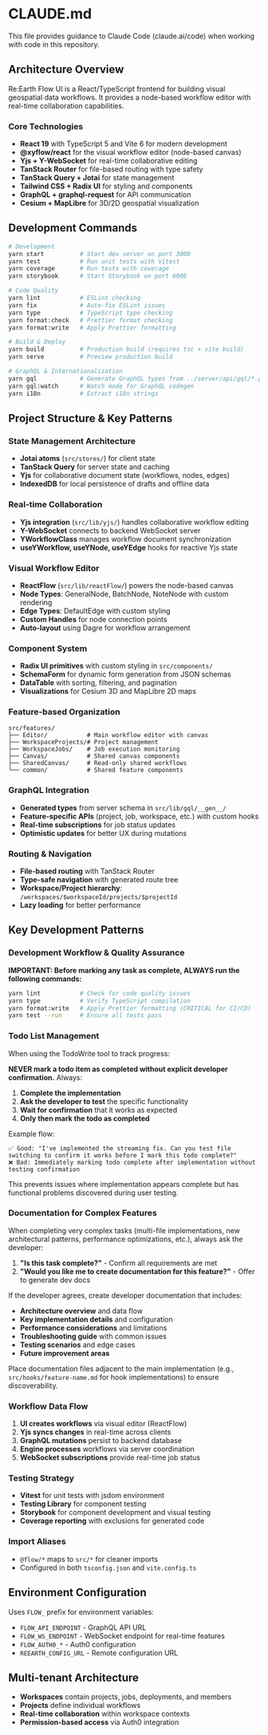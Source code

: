 # CLAUDE.md

This file provides guidance to Claude Code (claude.ai/code) when working with code in this repository.

## Architecture Overview

Re:Earth Flow UI is a React/TypeScript frontend for building visual geospatial data workflows. It provides a node-based workflow editor with real-time collaboration capabilities.

### Core Technologies

- **React 19** with TypeScript 5 and Vite 6 for modern development
- **@xyflow/react** for the visual workflow editor (node-based canvas)
- **Yjs + Y-WebSocket** for real-time collaborative editing
- **TanStack Router** for file-based routing with type safety
- **TanStack Query + Jotai** for state management
- **Tailwind CSS + Radix UI** for styling and components
- **GraphQL + graphql-request** for API communication
- **Cesium + MapLibre** for 3D/2D geospatial visualization

## Development Commands

```bash
# Development
yarn start          # Start dev server on port 3000
yarn test           # Run unit tests with Vitest
yarn coverage       # Run tests with coverage
yarn storybook      # Start Storybook on port 6006

# Code Quality
yarn lint           # ESLint checking
yarn fix            # Auto-fix ESLint issues
yarn type           # TypeScript type checking
yarn format:check   # Prettier format checking
yarn format:write   # Apply Prettier formatting

# Build & Deploy
yarn build          # Production build (requires tsc + vite build)
yarn serve          # Preview production build

# GraphQL & Internationalization
yarn gql            # Generate GraphQL types from ../server/api/gql/*.graphql
yarn gql:watch      # Watch mode for GraphQL codegen
yarn i18n           # Extract i18n strings
```

## Project Structure & Key Patterns

### State Management Architecture

- **Jotai atoms** (`src/stores/`) for client state
- **TanStack Query** for server state and caching
- **Yjs** for collaborative document state (workflows, nodes, edges)
- **IndexedDB** for local persistence of drafts and offline data

### Real-time Collaboration

- **Yjs integration** (`src/lib/yjs/`) handles collaborative workflow editing
- **Y-WebSocket** connects to backend WebSocket server
- **YWorkflowClass** manages workflow document synchronization
- **useYWorkflow, useYNode, useYEdge** hooks for reactive Yjs state

### Visual Workflow Editor

- **ReactFlow** (`src/lib/reactFlow/`) powers the node-based canvas
- **Node Types**: GeneralNode, BatchNode, NoteNode with custom rendering
- **Edge Types**: DefaultEdge with custom styling
- **Custom Handles** for node connection points
- **Auto-layout** using Dagre for workflow arrangement

### Component System

- **Radix UI primitives** with custom styling in `src/components/`
- **SchemaForm** for dynamic form generation from JSON schemas
- **DataTable** with sorting, filtering, and pagination
- **Visualizations** for Cesium 3D and MapLibre 2D maps

### Feature-based Organization

```
src/features/
├── Editor/           # Main workflow editor with canvas
├── WorkspaceProjects/# Project management
├── WorkspaceJobs/    # Job execution monitoring
├── Canvas/           # Shared canvas components
├── SharedCanvas/     # Read-only shared workflows
└── common/           # Shared feature components
```

### GraphQL Integration

- **Generated types** from server schema in `src/lib/gql/__gen__/`
- **Feature-specific APIs** (project, job, workspace, etc.) with custom hooks
- **Real-time subscriptions** for job status updates
- **Optimistic updates** for better UX during mutations

### Routing & Navigation

- **File-based routing** with TanStack Router
- **Type-safe navigation** with generated route tree
- **Workspace/Project hierarchy**: `/workspaces/$workspaceId/projects/$projectId`
- **Lazy loading** for better performance

## Key Development Patterns

### Development Workflow & Quality Assurance

**IMPORTANT: Before marking any task as complete, ALWAYS run the following commands:**

```bash
yarn lint           # Check for code quality issues
yarn type           # Verify TypeScript compilation
yarn format:write   # Apply Prettier formatting (CRITICAL for CI/CD)
yarn test --run     # Ensure all tests pass
```

### Todo List Management

When using the TodoWrite tool to track progress:

**NEVER mark a todo item as completed without explicit developer confirmation.** Always:

1. **Complete the implementation** 
2. **Ask the developer to test** the specific functionality
3. **Wait for confirmation** that it works as expected
4. **Only then mark the todo as completed**

Example flow:
```
✅ Good: "I've implemented the streaming fix. Can you test file switching to confirm it works before I mark this todo complete?"
❌ Bad: Immediately marking todo complete after implementation without testing confirmation
```

This prevents issues where implementation appears complete but has functional problems discovered during user testing.

### Documentation for Complex Features

When completing very complex tasks (multi-file implementations, new architectural patterns, performance optimizations, etc.), always ask the developer:

1. **"Is this task complete?"** - Confirm all requirements are met
2. **"Would you like me to create documentation for this feature?"** - Offer to generate dev docs

If the developer agrees, create developer documentation that includes:
- **Architecture overview** and data flow
- **Key implementation details** and configuration
- **Performance considerations** and limitations
- **Troubleshooting guide** with common issues
- **Testing scenarios** and edge cases
- **Future improvement areas**

Place documentation files adjacent to the main implementation (e.g., `src/hooks/feature-name.md` for hook implementations) to ensure discoverability.

### Workflow Data Flow

1. **UI creates workflows** via visual editor (ReactFlow)
2. **Yjs syncs changes** in real-time across clients
3. **GraphQL mutations** persist to backend database
4. **Engine processes** workflows via server coordination
5. **WebSocket subscriptions** provide real-time job status

### Testing Strategy

- **Vitest** for unit tests with jsdom environment
- **Testing Library** for component testing
- **Storybook** for component development and visual testing
- **Coverage reporting** with exclusions for generated code

### Import Aliases

- `@flow/*` maps to `src/*` for cleaner imports
- Configured in both `tsconfig.json` and `vite.config.ts`

## Environment Configuration

Uses `FLOW_` prefix for environment variables:

- `FLOW_API_ENDPOINT` - GraphQL API URL
- `FLOW_WS_ENDPOINT` - WebSocket endpoint for real-time features
- `FLOW_AUTH0_*` - Auth0 configuration
- `REEARTH_CONFIG_URL` - Remote configuration URL

## Multi-tenant Architecture

- **Workspaces** contain projects, jobs, deployments, and members
- **Projects** define individual workflows
- **Real-time collaboration** within workspace contexts
- **Permission-based access** via Auth0 integration
